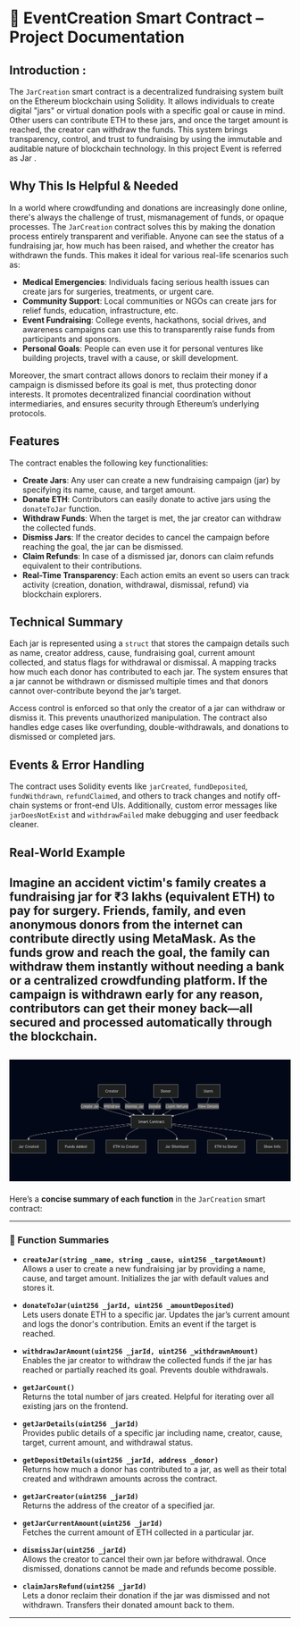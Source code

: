 

# 📘 EventCreation Smart Contract – Project Documentation

## Introduction : 

The `JarCreation` smart contract is a decentralized fundraising system built on the Ethereum blockchain using Solidity. It allows individuals to create digital "jars" or virtual donation pools with a specific goal or cause in mind. Other users can contribute ETH to these jars, and once the target amount is reached, the creator can withdraw the funds. This system brings transparency, control, and trust to fundraising by using the immutable and auditable nature of blockchain technology. In this project Event is referred as Jar . 

## Why This Is Helpful & Needed

In a world where crowdfunding and donations are increasingly done online, there's always the challenge of trust, mismanagement of funds, or opaque processes. The `JarCreation` contract solves this by making the donation process entirely transparent and verifiable. Anyone can see the status of a fundraising jar, how much has been raised, and whether the creator has withdrawn the funds. This makes it ideal for various real-life scenarios such as:

* **Medical Emergencies**: Individuals facing serious health issues can create jars for surgeries, treatments, or urgent care.
* **Community Support**: Local communities or NGOs can create jars for relief funds, education, infrastructure, etc.
* **Event Fundraising**: College events, hackathons, social drives, and awareness campaigns can use this to transparently raise funds from participants and sponsors.
* **Personal Goals**: People can even use it for personal ventures like building projects, travel with a cause, or skill development.

Moreover, the smart contract allows donors to reclaim their money if a campaign is dismissed before its goal is met, thus protecting donor interests. It promotes decentralized financial coordination without intermediaries, and ensures security through Ethereum’s underlying protocols.

## Features

The contract enables the following key functionalities:

* **Create Jars**: Any user can create a new fundraising campaign (jar) by specifying its name, cause, and target amount.
* **Donate ETH**: Contributors can easily donate to active jars using the `donateToJar` function.
* **Withdraw Funds**: When the target is met, the jar creator can withdraw the collected funds.
* **Dismiss Jars**: If the creator decides to cancel the campaign before reaching the goal, the jar can be dismissed.
* **Claim Refunds**: In case of a dismissed jar, donors can claim refunds equivalent to their contributions.
* **Real-Time Transparency**: Each action emits an event so users can track activity (creation, donation, withdrawal, dismissal, refund) via blockchain explorers.

## Technical Summary

Each jar is represented using a `struct` that stores the campaign details such as name, creator address, cause, fundraising goal, current amount collected, and status flags for withdrawal or dismissal. A mapping tracks how much each donor has contributed to each jar. The system ensures that a jar cannot be withdrawn or dismissed multiple times and that donors cannot over-contribute beyond the jar’s target.

Access control is enforced so that only the creator of a jar can withdraw or dismiss it. This prevents unauthorized manipulation. The contract also handles edge cases like overfunding, double-withdrawals, and donations to dismissed or completed jars.

## Events & Error Handling

The contract uses Solidity events like `jarCreated`, `fundDeposited`, `fundWithdrawn`, `refundClaimed`, and others to track changes and notify off-chain systems or front-end UIs. Additionally, custom error messages like `jarDoesNotExist` and `withdrawFailed` make debugging and user feedback cleaner.

## Real-World Example

Imagine an accident victim's family creates a fundraising jar for ₹3 lakhs (equivalent ETH) to pay for surgery. Friends, family, and even anonymous donors from the internet can contribute directly using MetaMask. As the funds grow and reach the goal, the family can withdraw them instantly without needing a bank or a centralized crowdfunding platform. If the campaign is withdrawn early for any reason, contributors can get their money back—all secured and processed automatically through the blockchain.
---
![alt text]({F5B8F49E-5ED1-4BCD-903C-AC6572F12599}.png)
---

Here’s a **concise summary of each function** in the `JarCreation` smart contract:

---

### 🔧 Function Summaries

* **`createJar(string _name, string _cause, uint256 _targetAmount)`**
  <br>Allows a user to create a new fundraising jar by providing a name, cause, and target amount. Initializes the jar with default values and stores it.

* **`donateToJar(uint256 _jarId, uint256 _amountDeposited)`**
  <br>Lets users donate ETH to a specific jar. Updates the jar’s current amount and logs the donor's contribution. Emits an event if the target is reached.

* **`withdrawJarAmount(uint256 _jarId, uint256 _withdrawnAmount)`**
  <br>Enables the jar creator to withdraw the collected funds if the jar has reached or partially reached its goal. Prevents double withdrawals.

* **`getJarCount()`**
  <br>Returns the total number of jars created. Helpful for iterating over all existing jars on the frontend.

* **`getJarDetails(uint256 _jarId)`**
  <br>Provides public details of a specific jar including name, creator, cause, target, current amount, and withdrawal status.

* **`getDepositDetails(uint256 _jarId, address _donor)`**
  <br>Returns how much a donor has contributed to a jar, as well as their total created and withdrawn amounts across the contract.

* **`getJarCreator(uint256 _jarId)`**
  <br>Returns the address of the creator of a specified jar.

* **`getJarCurrentAmount(uint256 _jarId)`**
  <br>Fetches the current amount of ETH collected in a particular jar.

* **`dismissJar(uint256 _jarId)`**
  <br>Allows the creator to cancel their own jar before withdrawal. Once dismissed, donations cannot be made and refunds become possible.

* **`claimJarsRefund(uint256 _jarId)`**
  <br>Lets a donor reclaim their donation if the jar was dismissed and not withdrawn. Transfers their donated amount back to them.

---


